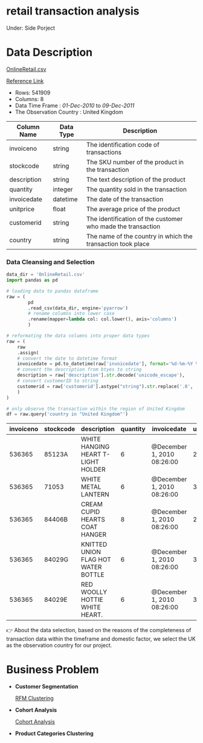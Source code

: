 # retail transaction analysis

Under: Side Porject

# Data Description

[OnlineRetail.csv](retail%20transaction%20analysis%20a6937da9602749fda24f1b45fd245d65/OnlineRetail.csv)

[Reference Link](https://www.kaggle.com/code/kirshoff/rfm-cohort-analysis-project)

- Rows: 541909
- Columns: 8
- Data Time Frame : *01-Dec-2010* to *09-Dec-2011*
- The Observation Country : United Kingdom

| Column Name | Data Type | Description |
| --- | --- | --- |
| invoiceno | string | The identification code of transactions |
| stockcode | string | The SKU number of the product in the transaction |
| description | string | The text description of the product |
| quantity | integer | The quantity sold in the transaction |
| invoicedate | datetime | The date of the transaction |
| unitprice | float | The average price of the product |
| customerid | string | The identification of the customer who made the transaction |
| country | string | The name of the country in which the transaction took place |

### Data Cleansing and Selection

```python
data_dir = 'OnlineRetail.csv'
import pandas as pd

# loading data to pandas dataframe
raw = (
		pd
		.read_csv(data_dir, engine='pyarrow')
		# rename columns into lower case
		.rename(mapper=lambda col: col.lower(), axis='columns')
		)

# reformating the data columns into proper data types
raw = (
    raw
    .assign(
    # convert the date to datetime format
    invoicedate = pd.to_datetime(raw['invoicedate'], format='%d-%m-%Y %H:%M'),
    # convert the description from btyes to string
    description = raw['description'].str.decode('unicode_escape'),
    # convert customerID to string
    customerid = raw['customerid'].astype("string").str.replace('.0', '')
    )
)

# only observe the transaction within the region of United Kingdom
df = raw.query('country in "United Kingdom"')
```

| invoiceno | stockcode | description | quantity | invoicedate | unitprice | customerid | country |
| --- | --- | --- | --- | --- | --- | --- | --- |
| 536365 | 85123A | WHITE HANGING HEART T-LIGHT HOLDER | 6 | @December 1, 2010 08:26:00 | 2.55 | 17850 | United Kingdom |
| 536365 | 71053 | WHITE METAL LANTERN | 6 | @December 1, 2010 08:26:00 | 3.39 | 17850 | United Kingdom |
| 536365 | 84406B | CREAM CUPID HEARTS COAT HANGER | 8 | @December 1, 2010 08:26:00 | 2.75 | 17850 | United Kingdom |
| 536365 | 84029G | KNITTED UNION FLAG HOT WATER BOTTLE | 6 | @December 1, 2010 08:26:00 | 3.39 | 17850 | United Kingdom |
| 536365 | 84029E | RED WOOLLY HOTTIE WHITE HEART. | 6 | @December 1, 2010 08:26:00 | 3.39 | 17850 | United Kingdom |

<aside>
👉 About the data selection, based on the reasons of the completeness of transaction data within the timeframe and domestic factor, we select the UK as the observation country for our project.

</aside>

# Business Problem

- **Customer Segmentation**
    
    [RFM Clustering](https://www.notion.so/RFM-Clustering-391e432790e84abfa775617e6ea7b54b)
    

- **Cohort Analysis**
    
    [Cohort Analysis](https://www.notion.so/Cohort-Analysis-75c255beb26d44ce837546b0e663b13c)
    

- **Product Categories Clustering**